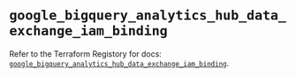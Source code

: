 # `google_bigquery_analytics_hub_data_exchange_iam_binding`

Refer to the Terraform Registory for docs: [`google_bigquery_analytics_hub_data_exchange_iam_binding`](https://registry.terraform.io/providers/hashicorp/google/4.65.2/docs/resources/bigquery_analytics_hub_data_exchange_iam_binding).
